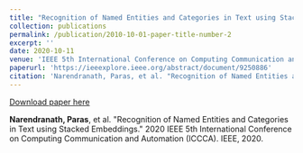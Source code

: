 ```yaml
---
title: "Recognition of Named Entities and Categories in Text using Stacked Embeddings"
collection: publications
permalink: /publication/2010-10-01-paper-title-number-2
excerpt: ''
date: 2020-10-11
venue: 'IEEE 5th International Conference on Computing Communication and Automation (ICCCA)'
paperurl: 'https://ieeexplore.ieee.org/abstract/document/9250886'
citation: 'Narendranath, Paras, et al. "Recognition of Named Entities and Categories in Text using Stacked Embeddings." 2020 IEEE 5th International Conference on Computing Communication and Automation (ICCCA). IEEE, 2020.'
---
```


[Download paper here](https://ieeexplore.ieee.org/abstract/document/9250886)

<b>Narendranath, Paras</b>, et al. "Recognition of Named Entities and Categories in Text using Stacked Embeddings." 2020 IEEE 5th International Conference on Computing Communication and Automation (ICCCA). IEEE, 2020.